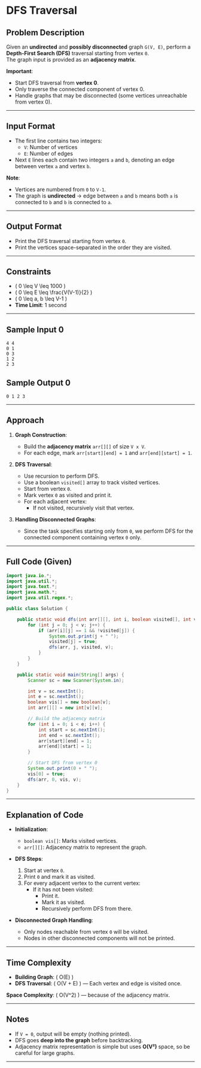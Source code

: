 # DFS Traversal 

## Problem Description

Given an **undirected** and **possibly disconnected** graph `G(V, E)`, perform a **Depth-First Search (DFS)** traversal starting from vertex `0`.  
The graph input is provided as an **adjacency matrix**.

**Important**:
- Start DFS traversal from **vertex 0**.
- Only traverse the connected component of vertex 0.
- Handle graphs that may be disconnected (some vertices unreachable from vertex 0).

---

## Input Format

- The first line contains two integers:
  - `V`: Number of vertices
  - `E`: Number of edges
- Next `E` lines each contain two integers `a` and `b`, denoting an edge between vertex `a` and vertex `b`.

**Note**:
- Vertices are numbered from `0` to `V-1`.
- The graph is **undirected** → edge between `a` and `b` means both `a` is connected to `b` and `b` is connected to `a`.

---

## Output Format

- Print the DFS traversal starting from vertex `0`.
- Print the vertices space-separated in the order they are visited.

---

## Constraints

- \( 0 \leq V \leq 1000 \)
- \( 0 \leq E \leq \frac{V(V-1)}{2} \)
- \( 0 \leq a, b \leq V-1 \)
- **Time Limit**: 1 second

---

## Sample Input 0

```
4 4
0 1
0 3
1 2
2 3
```

## Sample Output 0

```
0 1 2 3
```

---

## Approach

1. **Graph Construction**:
   - Build the **adjacency matrix** `arr[][]` of size `V x V`.
   - For each edge, mark `arr[start][end] = 1` and `arr[end][start] = 1`.

2. **DFS Traversal**:
   - Use recursion to perform DFS.
   - Use a boolean `visited[]` array to track visited vertices.
   - Start from vertex `0`.
   - Mark vertex `0` as visited and print it.
   - For each adjacent vertex:
     - If not visited, recursively visit that vertex.

3. **Handling Disconnected Graphs**:
   - Since the task specifies starting only from `0`, we perform DFS for the connected component containing vertex `0` only.

---

## Full Code (Given)

```java
import java.io.*;
import java.util.*;
import java.text.*;
import java.math.*;
import java.util.regex.*;

public class Solution {

    public static void dfs(int arr[][], int i, boolean visited[], int v) {
        for (int j = 0; j < v; j++) {
            if (arr[i][j] == 1 && !visited[j]) {
                System.out.print(j + " ");
                visited[j] = true;
                dfs(arr, j, visited, v);
            }
        }
    }

    public static void main(String[] args) {
        Scanner sc = new Scanner(System.in);

        int v = sc.nextInt();
        int e = sc.nextInt();
        boolean vis[] = new boolean[v];
        int arr[][] = new int[v][v];

        // Build the adjacency matrix
        for (int i = 0; i < e; i++) {
            int start = sc.nextInt();
            int end = sc.nextInt();
            arr[start][end] = 1;
            arr[end][start] = 1;
        }

        // Start DFS from vertex 0
        System.out.print(0 + " ");
        vis[0] = true;
        dfs(arr, 0, vis, v);
    }
}
```

---

## Explanation of Code

- **Initialization**:
  - `boolean vis[]`: Marks visited vertices.
  - `arr[][]`: Adjacency matrix to represent the graph.

- **DFS Steps**:
  1. Start at vertex `0`.
  2. Print `0` and mark it as visited.
  3. For every adjacent vertex to the current vertex:
     - If it has not been visited:
       - Print it.
       - Mark it as visited.
       - Recursively perform DFS from there.

- **Disconnected Graph Handling**:
  - Only nodes reachable from vertex `0` will be visited.
  - Nodes in other disconnected components will not be printed.

---

## Time Complexity

- **Building Graph**: \( O(E) \)
- **DFS Traversal**: \( O(V + E) \) — Each vertex and edge is visited once.

**Space Complexity**: \( O(V^2) \) — because of the adjacency matrix.

---

## Notes

- If `V = 0`, output will be empty (nothing printed).
- DFS goes **deep into the graph** before backtracking.
- Adjacency matrix representation is simple but uses **O(V²)** space, so be careful for large graphs.

---

